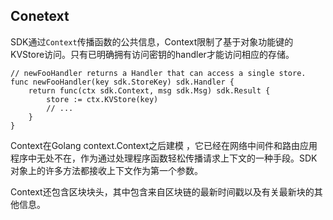 ## Conetext

SDK通过`Context`传播函数的公共信息，Context限制了基于对象功能键的KVStore访问。只有已明确拥有访问密钥的handler才能访问相应的存储。

```golang
// newFooHandler returns a Handler that can access a single store.
func newFooHandler(key sdk.StoreKey) sdk.Handler {
    return func(ctx sdk.Context, msg sdk.Msg) sdk.Result {
        store := ctx.KVStore(key)
        // ...
    }
}

```

Context在Golang context.Context之后建模 ，它已经在网络中间件和路由应用程序中无处不在，作为通过处理程序函数轻松传播请求上下文的一种手段。SDK对象上的许多方法都接收上下文作为第一个参数。

Context还包含区块块头，其中包含来自区块链的最新时间戳以及有关最新块的其他信息。
